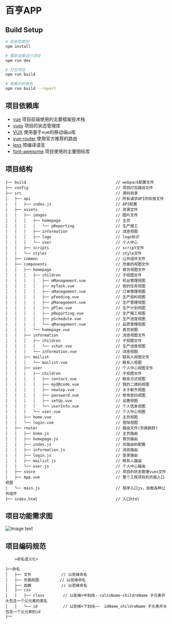百亨APP
=======


## Build Setup

``` bash
# 安装依赖包
npm install

# 重新加载运行项目
npm run dev

# 打包项目
npm run build

# 查看分析报告
npm run build --report
```
项目依赖库
---------

* [vue](https://cn.vuejs.org)                           项目前端使用的主要框架技术栈
* [vuex](https://vuex.vuejs.org)                        项目的状态管理库
* [VUX](https://vux.li)                                 使用基于vue的移动端ui库
* [vue-router](https://router.vuejs.org)                使用官方推荐的路由
* [less](http://lesscss.org)                            预编译语言
* [font-awesome](http://fontawesome.dashgame.com)       项目使用的主要图标库


项目结构
--------

```
├── build                                       // webpack配置文件
├── config                                      // 项目打包路径文件
├── src                                         // 源码目录
│   ├── api                                     // 所有请求API的存放文件
│   │   ├── index.js                            // API配置
│   ├── assets                                  // 资源文件
│   │   ├── images                              // 图片文件
│   │   │   ├── homepage                        // 主页
│   │   │   │   └── pReporting                  // 生产报工
│   │   │   ├── information                     // 消息视图
│   │   │   ├── logo                            // logo标识
│   │   │   └── user                            // 个人中心
│   │   ├── scripts                             // script文件
│   │   └── styles                              // style文件
│   ├── common                                  // 公共组件文件
│   ├── components                              // 页面的视图文件
│   │   ├── homepage                            // 首页视图文件
│   │   │   ├── children                        // 子视图文件
│   │   │   │   ├── mManagement.vue             // 机台管理视图
│   │   │   │   ├── myTask.vue                  // 我的任务视图
│   │   │   │   ├── oManagement.vue             // 订单管理视图
│   │   │   │   ├── pFeeding.vue                // 生产投料视图
│   │   │   │   ├── pManagement.vue             // 生产管理视图
│   │   │   │   ├── pPlan.vue                   // 生产计划视图
│   │   │   │   ├── pReporting.vue              // 生产报工视图
│   │   │   │   ├── pSchedule.vue               // 生产进度视图
│   │   │   │   └── qManagement.vue             // 品质管理视图
│   │   │   └── homepage.vue                    // 首页视图
│   │   ├── information                         // 消息视图文件
│   │   │   ├── children                        // 子视图文件
│   │   │   │   └── vchat.vue                   // 生产进度视图
│   │   │   └── information.vue                 // 消息视图
│   │   ├── mailist                             // 联系人视图文件
│   │   │   └── mailist.vue                     // 联系人视图
│   │   ├── user                                // 个人中心视图文件
│   │   │   ├── children                        // 子视图文件
│   │   │   │   ├── contact.vue                 // 联系方式视图
│   │   │   │   ├── myQRcode.vue                // 我的二维码视图
│   │   │   │   ├── newtop.vue                  // 关于新杰视图
│   │   │   │   ├── password.vue                // 修改密码视图
│   │   │   │   ├── setUp.vue                   // 设置视图
│   │   │   │   └── userInfo.vue                // 个人信息视图
│   │   │   └── user.vue                        // 个人中心视图
│   │   ├── home.vue                            // 主页视图
│   │   └── login.vue                           // 登陆视图
│   ├── router                                  // 路由文件(页面跳转)
│   │   ├── home.js                             // 主页路由
│   │   ├── homepage.js                         // 首页路由
│   │   ├── index.js                            // 总路由的配置
│   │   ├── information.js                      // 消息路由
│   │   ├── login.js                            // 登录路由
│   │   ├── mailist.js                          // 联系人路由
│   │   └── user.js                             // 个人中心路由
│   ├── store                                   // 项目的状态管理vuex文件
│   ├── App.vue                                 // 整个工程项目的页面入口视图
│   └── main.js                                 // 程序入口js，加载各种公共组件
├── index.html                                  // 入口html

```
项目功能需求图
-------------
![Image text](https://github.com/ATwins-8/newtop/blob/master/baihengAPP/src/assets/images/designChart/%E7%99%BE%E4%BA%A8APP%E9%A1%B9%E7%9B%AE%E7%BB%93%E6%9E%84%E9%9C%80%E6%B1%82%E5%9B%BE2.png)
      

项目编码规范
-----------
```
    >命名语义化<
    
├──命名
│   ├── 文件             // 以驼峰命名
│   ├── 页面视图         // 以驼峰命名
│   ├── 函数             // 以驼峰命名
│   ├── css
│   │   ├── class        // 以驼峰+中划线- calssName-childreName 子元素开头包含一个父元素的类名
│   │   └── id           // 以驼峰+下划线——  idName_childreName 子元素开头包含一个父元素的id
├──

```
